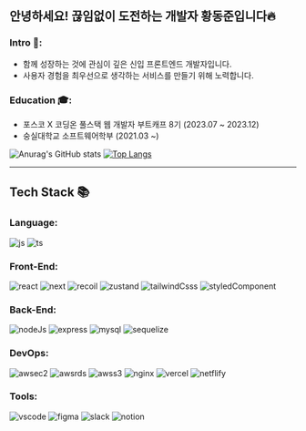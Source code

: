 ## 안녕하세요! 끊임없이 도전하는 개발자 황동준입니다🔥

### Intro 👋: 
- 함께 성장하는 것에 관심이 깊은 신입 프론트엔드 개발자입니다.
- 사용자 경험을 최우선으로 생각하는 서비스를 만들기 위해 노력합니다.
  
### Education 🎓:
- 포스코 X 코딩온 풀스택 웹 개발자 부트캐프 8기 (2023.07 ~ 2023.12)
- 숭실대학교 소프트웨어학부 (2021.03 ~)


![Anurag's GitHub stats](https://github-readme-stats.vercel.app/api?username=nebulaBdj&show_icons=true&theme=radical)
[![Top Langs](https://github-readme-stats.vercel.app/api/top-langs/?username=nebulaBdj&layout=compact)](https://github.com/nebulaBdj/github-readme-stats)

___

## Tech Stack 📚

### Language:
![js](https://img.shields.io/badge/JavaScript-F7DF1E?style=flat-square&logo=JavaScript&logoColor=white)
![ts](https://img.shields.io/badge/TypeScript-007ACC?style=flat-square&logo=typescript&logoColor=white)

### Front-End:
![react](https://img.shields.io/badge/React-20232A?style=flat-square&logo=react&logoColor=61DAFB)
![next](https://img.shields.io/badge/Next.js-000?logo=nextdotjs&logoClor=fff&style=flat-square)
![recoil](https://img.shields.io/badge/Recoil-FF4655?style=flat-square&logo=Recoil&logoColor=white)
![zustand](https://img.shields.io/badge/Zustand-786032?style=flat-square&logo=Zustand&logoColor=white)
![tailwindCsss](https://img.shields.io/badge/TailwindCss-06B6D4?style=flat-square&logo=TailwindCss&logoColor=white)
![styledComponent](https://img.shields.io/badge/styled--components-DB7093?style=flat-square&logo=styled-components&logoColor=white)

### Back-End:
![nodeJs](https://img.shields.io/badge/Node.js-43853D?style=flat-square&logo=node.js&logoColor=white)
![express](https://img.shields.io/badge/Express-000000?style=flat-square&logo=Express&logoColor=white)
![mysql](https://img.shields.io/badge/MySQL-005C84?style=flat-square&logo=mysql&logoColor=white)
![sequelize](https://img.shields.io/badge/sequelize-8ccfff?style=flat-square&logo=sequelize&logoColor=blue)

### DevOps:
![awsec2](https://img.shields.io/badge/AmazonEC2-005C84?style=flat-square&logo=Amazonec2&logoColor=white)
![awsrds](https://img.shields.io/badge/AmazonRDS-527FFF?style=flat-square&logo=Amazonrds&logoColor=white)
![awss3](https://img.shields.io/badge/AmazonS3-569A31?style=flat-square&logo=Amazones3&logoColor=white)
![nginx](https://img.shields.io/badge/Nginx-009639?style=flat-square&logo=nginx&logoColor=white)
![vercel](https://img.shields.io/badge/Vercel-000000?style=flat-square&logo=vercel&logoColor=white)
![netflify](https://img.shields.io/badge/Netlify-00C7B7?style=flat-square&logo=netlify&logoColor=white)



### Tools:
![vscode]()
![figma]()
![slack]()
![notion]()
![]()
![]()
![]()
![]()
![]()
![]()
